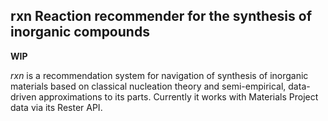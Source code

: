 ## **rxn** Reaction recommender for the synthesis of inorganic compounds

**WIP**

_rxn_ is a recommendation system for navigation of synthesis of 
inorganic materials based on classical nucleation theory 
and semi-empirical, data-driven approximations to its parts. Currently it
works with Materials Project data via its Rester API.


